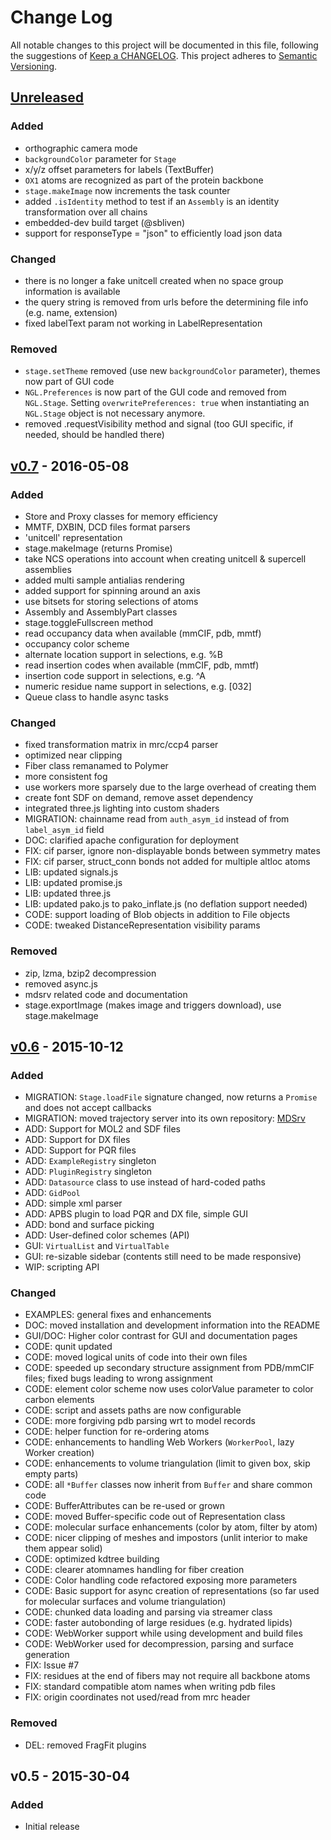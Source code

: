 # Change Log
All notable changes to this project will be documented in this file, following the suggestions of [Keep a CHANGELOG](http://keepachangelog.com/). This project adheres to [Semantic Versioning](http://semver.org/).


## [Unreleased]
### Added
- orthographic camera mode
- `backgroundColor` parameter for `Stage`
- x/y/z offset parameters for labels (TextBuffer)
- `OX1` atoms are recognized as part of the protein backbone
- `stage.makeImage` now increments the task counter
- added `.isIdentity` method to test if an `Assembly` is an identity transformation over all chains
- embedded-dev build target (@sbliven)
- support for responseType = "json" to efficiently load json data

### Changed
- there is no longer a fake unitcell created when no space group information is available
- the query string is removed from urls before the determining file info (e.g. name, extension)
- fixed labelText param not working in LabelRepresentation

### Removed
- `stage.setTheme` removed (use new `backgroundColor` parameter), themes now part of GUI code
- `NGL.Preferences` is now part of the GUI code and removed from `NGL.Stage`. Setting `overwritePreferences: true` when instantiating an `NGL.Stage` object is not necessary anymore.
- removed .requestVisibility method and signal (too GUI specific, if needed, should be handled there)


## [v0.7] - 2016-05-08
### Added
- Store and Proxy classes for memory efficiency
- MMTF, DXBIN, DCD files format parsers
- 'unitcell' representation
- stage.makeImage (returns Promise)
- take NCS operations into account when creating unitcell & supercell assemblies
- added multi sample antialias rendering
- added support for spinning around an axis
- use bitsets for storing selections of atoms
- Assembly and AssemblyPart classes
- stage.toggleFullscreen method
- read occupancy data when available (mmCIF, pdb, mmtf)
- occupancy color scheme
- alternate location support in selections, e.g. %B
- read insertion codes when available (mmCIF, pdb, mmtf)
- insertion code support in selections, e.g. ^A
- numeric residue name support in selections, e.g. [032]
- Queue class to handle async tasks

### Changed
- fixed transformation matrix in mrc/ccp4 parser
- optimized near clipping
- Fiber class remanamed to Polymer
- more consistent fog
- use workers more sparsely due to the large overhead of creating them
- create font SDF on demand, remove asset dependency
- integrated three.js lighting into custom shaders
- MIGRATION: chainname read from `auth_asym_id` instead of from `label_asym_id` field
- DOC: clarified apache configuration for deployment
- FIX: cif parser, ignore non-displayable bonds between symmetry mates
- FIX: cif parser, struct_conn bonds not added for multiple altloc atoms
- LIB: updated signals.js
- LIB: updated promise.js
- LIB: updated three.js
- LIB: updated pako.js to pako_inflate.js (no deflation support needed)
- CODE: support loading of Blob objects in addition to File objects
- CODE: tweaked DistanceRepresentation visibility params

### Removed
- zip, lzma, bzip2 decompression
- removed async.js
- mdsrv related code and documentation
- stage.exportImage (makes image and triggers download), use stage.makeImage


## [v0.6] - 2015-10-12
### Added
- MIGRATION: `Stage.loadFile` signature changed, now returns a `Promise` and does not accept callbacks
- MIGRATION: moved trajectory server into its own repository: [MDSrv](https://github.com/arose/mdsrv/)
- ADD: Support for MOL2 and SDF files
- ADD: Support for DX files
- ADD: Support for PQR files
- ADD: `ExampleRegistry` singleton
- ADD: `PluginRegistry` singleton
- ADD: `Datasource` class to use instead of hard-coded paths
- ADD: `GidPool`
- ADD: simple xml parser
- ADD: APBS plugin to load PQR and DX file, simple GUI
- ADD: bond and surface picking
- ADD: User-defined color schemes (API)
- GUI: `VirtualList` and `VirtualTable`
- GUI: re-sizable sidebar (contents still need to be made responsive)
- WIP: scripting API

### Changed
- EXAMPLES: general fixes and enhancements
- DOC: moved installation and development information into the README
- GUI/DOC: Higher color contrast for GUI and documentation pages
- CODE: qunit updated
- CODE: moved logical units of code into their own files
- CODE: speeded up secondary structure assignment from PDB/mmCIF files; fixed bugs leading to wrong assignment
- CODE: element color scheme now uses colorValue parameter to color carbon elements
- CODE: script and assets paths are now configurable
- CODE: more forgiving pdb parsing wrt to model records
- CODE: helper function for re-ordering atoms
- CODE: enhancements to handling Web Workers (`WorkerPool`, lazy Worker creation)
- CODE: enhancements to volume triangulation (limit to given box, skip empty parts)
- CODE: all `*Buffer` classes now inherit from `Buffer` and share common code
- CODE: BufferAttributes can be re-used or grown
- CODE: moved Buffer-specific code out of Representation class
- CODE: molecular surface enhancements (color by atom, filter by atom)
- CODE: nicer clipping of meshes and impostors (unlit interior to make them appear solid)
- CODE: optimized kdtree building
- CODE: clearer atomnames handling for fiber creation
- CODE: Color handling code refactored exposing more parameters
- CODE: Basic support for async creation of representations (so far used for molecular surfaces and volume triangulation)
- CODE: chunked data loading and parsing via streamer class
- CODE: faster autobonding of large residues (e.g. hydrated lipids)
- CODE: WebWorker support while using development and build files
- CODE: WebWorker used for decompression, parsing and surface generation
- FIX: Issue #7
- FIX: residues at the end of fibers may not require all backbone atoms
- FIX: standard compatible atom names when writing pdb files
- FIX: origin coordinates not used/read from mrc header

### Removed
- DEL: removed FragFit plugins


## v0.5 - 2015-30-04
### Added
- Initial release


[Unreleased]: https://github.com/arose/ngl/compare/v0.7...HEAD
[v0.7]: https://github.com/arose/ngl/compare/v0.6...v0.7
[v0.6]: https://github.com/arose/ngl/compare/v0.5...v0.6